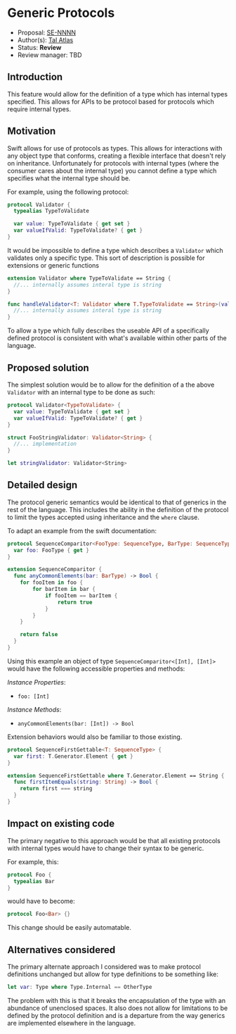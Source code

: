 # Generic Protocols

* Proposal: [SE-NNNN](https://github.com/apple/swift-evolution/proposals/NNNN-add-generic-protocols.md)
* Author(s): [Tal Atlas](https://github.com/tal)
* Status: **Review**
* Review manager: TBD

## Introduction

This feature would allow for the definition of a type which has internal types
specified. This allows for APIs to be protocol based for protocols which require
internal types.

## Motivation

Swift allows for use of protocols as types. This allows for interactions with
any object type that conforms, creating a flexible interface that doesn't rely
on inheritance. Unfortunately for protocols with internal types (where the
consumer cares about the internal type) you cannot define a type which specifies
what the internal type should be.

For example, using the following protocol:
```swift
protocol Validator {
  typealias TypeToValidate

  var value: TypeToValidate { get set }
  var valueIfValid: TypeToValidate? { get }
}
```

It would be impossible to define a type which describes a `Validator` which
validates only a specific type. This sort of description is possible for extensions
or generic functions

```swift
extension Validator where TypeToValidate == String {
  //... internally assumes interal type is string
}

func handleValidator<T: Validator where T.TypeToValidate == String>(validator: T) -> T {
  //... internally assumes interal type is string
}
```

To allow a type which fully describes the useable API of a specifically defined
protocol is consistent with what's available within other parts of the language.

## Proposed solution

The simplest solution would be to allow for the definition of a the above
`Validator` with an internal type to be done as such:

```swift
protocol Validator<TypeToValidate> {
  var value: TypeToValidate { get set }
  var valueIfValid: TypeToValidate? { get }
}

struct FooStringValidator: Validator<String> {
  //... implementation
}

let stringValidator: Validator<String>
```

## Detailed design

The protocol generic semantics would be identical to that of generics in the
rest of the language. This includes the ability in the definition of the protocol
to limit the types accepted using inheritance and the `where` clause.

To adapt an example from the swift documentation:

```swift
protocol SequenceComparitor<FooType: SequenceType, BarType: SequenceType where T.Generator.Element: Equatable, T.Generator.Element == U.Generator.Element> {
  var foo: FooType { get }
}

extension SequenceComparitor {
  func anyCommonElements(bar: BarType) -> Bool {
    for fooItem in foo {
        for barItem in bar {
            if fooItem == barItem {
                return true
            }
        }
    }

    return false
  }
}
```

Using this example an object of type `SequenceComparitor<[Int], [Int]>` would
have the following accessible properties and methods:

*Instance Properties*:
- `foo: [Int]`

*Instance Methods*:
- `anyCommonElements(bar: [Int]) -> Bool`

Extension behaviors would also be familiar to those existing.

```swift
protocol SequenceFirstGettable<T: SequenceType> {
  var first: T.Generator.Element { get }
}

extension SequenceFirstGettable where T.Generator.Element == String {
  func firstItemEquals(string: String) -> Bool {
    return first === string
  }
}
```

## Impact on existing code

The primary negative to this approach would be that all existing protocols with
internal types would have to change their syntax to be generic.

For example, this:

```swift
protocol Foo {
  typealias Bar
}
```

would have to become:

```swift
protocol Foo<Bar> {}
```

This change should be easily automatable.

## Alternatives considered

The primary alternate approach I considered was to make protocol definitions
unchanged but allow for type definitions to be something like:

```swift
let var: Type where Type.Internal == OtherType
```

The problem with this is that it breaks the encapsulation of the type with an
abundance of unenclosed spaces. It also does not allow for limitations to be
defined by the protocol definition and is a departure from the way generics
are implemented elsewhere in the language.
